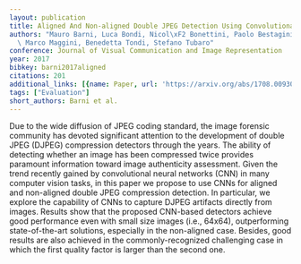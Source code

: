 ```yaml
---
layout: publication
title: Aligned And Non-aligned Double JPEG Detection Using Convolutional Neural Networks
authors: "Mauro Barni, Luca Bondi, Nicol\xF2 Bonettini, Paolo Bestagini, Andrea Costanzo,\
  \ Marco Maggini, Benedetta Tondi, Stefano Tubaro"
conference: Journal of Visual Communication and Image Representation
year: 2017
bibkey: barni2017aligned
citations: 201
additional_links: [{name: Paper, url: 'https://arxiv.org/abs/1708.00930'}]
tags: ["Evaluation"]
short_authors: Barni et al.
---
```

Due to the wide diffusion of JPEG coding standard, the image forensic
community has devoted significant attention to the development of double JPEG
(DJPEG) compression detectors through the years. The ability of detecting
whether an image has been compressed twice provides paramount information
toward image authenticity assessment. Given the trend recently gained by
convolutional neural networks (CNN) in many computer vision tasks, in this
paper we propose to use CNNs for aligned and non-aligned double JPEG
compression detection. In particular, we explore the capability of CNNs to
capture DJPEG artifacts directly from images. Results show that the proposed
CNN-based detectors achieve good performance even with small size images (i.e.,
64x64), outperforming state-of-the-art solutions, especially in the non-aligned
case. Besides, good results are also achieved in the commonly-recognized
challenging case in which the first quality factor is larger than the second
one.